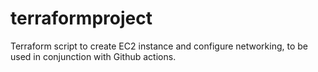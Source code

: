 # terraformproject
Terraform script to create EC2 instance and configure networking, to be used in conjunction with Github actions.
